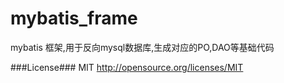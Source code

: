 mybatis_frame
=============

mybatis 框架,用于反向mysql数据库,生成对应的PO,DAO等基础代码


###License###
MIT
http://opensource.org/licenses/MIT
